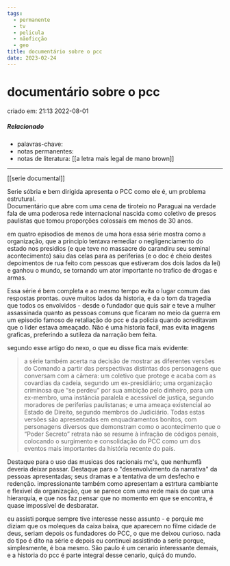 ```yaml
---
tags:
  - permanente
  - tv
  - pelicula
  - nãoficção
  - geo
title: documentário sobre o pcc
date: 2023-02-24
---
```


# documentário sobre o pcc

criado em: 21:13 2022-08-01

##### Relacionado

- palavras-chave: 
- notas permanentes: 
- notas de literatura: [[a letra mais legal de mano brown]]

---

[[serie documental]] 

Serie sóbria e bem dirigida apresenta o PCC como ele é, um problema estrutural.  
Documentário que abre com uma cena de tiroteio no Paraguai na verdade fala de uma poderosa rede internacional nascida como coletivo de presos paulistas que tomou proporções colossais em menos de 30 anos.

em quatro episodios de menos de uma hora essa série mostra como a organização, que a principío tentava remediar o negligenciamento do estado nos presidios (e que teve no massacre do carandiru seu seminal acontecimento) saiu das celas para as periferias (e o doc é cheio destes depoimentos de rua feito com pessoas que estiveram dos dois lados da lei) e ganhou o mundo, se tornando um ator importante no trafico de drogas e armas.

Essa série é bem completa e ao mesmo tempo evita o lugar comum das respostas prontas. ouve muitos lados da historia, e da o tom da tragedia que todos os envolvidos - desde o fundador que quis sair e teve a mulher assassinada quanto as pessoas comuns que ficaram no meio da guerra em um episodio famoso de retaliação do pcc e da policia quando acreditavam que o lider estava ameaçado. Não é uma historia facil, mas evita imagens graficas, preferindo a sutileza da narração bem feita.

segundo esse artigo do nexo, o que eu disse fica mais evidente:

>a série também acerta na decisão de mostrar as diferentes versões do Comando a partir das perspectivas distintas dos personagens que conversam com a câmera: um coletivo que protege e acaba com as covardias da cadeia, segundo um ex-presidiário; uma organização criminosa que “se perdeu” por sua ambição pelo dinheiro, para um ex-membro, uma instância paralela e acessível de justiça, segundo moradores de periferias paulistanas; e uma ameaça existencial ao Estado de Direito, segundo membros do Judiciário. Todas estas versões são apresentadas em enquadramentos bonitos, com personagens diversos que demonstram como o acontecimento que o “Poder Secreto” retrata não se resume à infração de códigos penais, colocando o surgimento e consolidação do PCC como um dos eventos mais importantes da história recente do país.

Destaque para o uso das musicas dos racionais mc's, que nenhumfã deveria deixar passar. Destaque para o "desenvolvimento da narrativa" da pessoas apresentadas; seus dramas e a tentativa de um desfecho e redenção. impressionante também como apresentam a estrtura cambiante e flexivel da organização, que se parece com uma rede mais do que uma hierarquia, e que nos faz pensar que no momento em que se encontra, é quase impossível de desbaratar.

eu assisti porque sempre tive interesse nesse assunto - e porquie me diziam que os moleques da caixa baixa, que aparecem no filme cidade de deus, seriam depois os fundadores do PCC, o que me deixou curioso. nada do tipo é dito na série e depois eu continuei assistindo a serie porque, simplesmente, é boa mesmo. São paulo é um cenario interessante demais, e a historia do pcc é parte integral desse cenario, quiçá do mundo.
